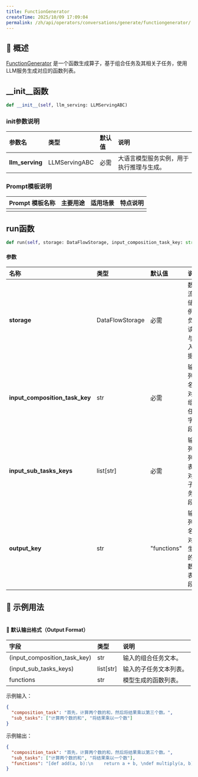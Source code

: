 ```yaml
---
title: FunctionGenerator
createTime: 2025/10/09 17:09:04
permalink: /zh/api/operators/conversations/generate/functiongenerator/
---
```


## 📘 概述

[FunctionGenerator](https://github.com/OpenDCAI/DataFlow/blob/main/dataflow/operators/reasoning/generate/reasoning_answer_generator.py) 是一个函数生成算子，基于组合任务及其相关子任务，使用LLM服务生成对应的函数列表。

## \_\_init\_\_函数

```python
def __init__(self, llm_serving: LLMServingABC)
```

### init参数说明

| 参数名 | 类型 | 默认值 | 说明 |
| :--- | :--- | :--- | :--- |
| **llm_serving** | LLMServingABC | 必需 | 大语言模型服务实例，用于执行推理与生成。 |

### Prompt模板说明

| Prompt 模板名称 | 主要用途 | 适用场景 | 特点说明 |
| :--- | :--- | :--- | :--- |
| | | | |

## run函数

```python
def run(self, storage: DataFlowStorage, input_composition_task_key: str, input_sub_tasks_keys: list[str], output_key: str = "functions")
```

#### 参数

| 名称 | 类型 | 默认值 | 说明 |
| :--- | :--- | :--- | :--- |
| **storage** | DataFlowStorage | 必需 | 数据流存储实例，负责读取与写入数据。 |
| **input\_composition\_task\_key** | str | 必需 | 输入列名，对应组合任务字段。 |
| **input\_sub\_tasks\_keys** | list[str] | 必需 | 输入列名列表，对应子任务字段。 |
| **output\_key** | str | "functions" | 输出列名，对应生成的函数列表字段。 |

## 🧠 示例用法

```python

```

#### 🧾 默认输出格式（Output Format）

| 字段 | 类型 | 说明 |
| :--- | :--- | :--- |
| (input\_composition\_task\_key) | str | 输入的组合任务文本。 |
| (input\_sub\_tasks\_keys) | list[str] | 输入的子任务文本列表。 |
| functions | str | 模型生成的函数列表。 |

示例输入：

```json
{
  "composition_task": "首先，计算两个数的和，然后将结果乘以第三个数。",
  "sub_tasks": ["计算两个数的和", "将结果乘以一个数"]
}
```

示例输出：

```json
{
  "composition_task": "首先，计算两个数的和，然后将结果乘以第三个数。",
  "sub_tasks": ["计算两个数的和", "将结果乘以一个数"],
  "functions": "[def add(a, b):\n    return a + b, \ndef multiply(a, b):\n    return a * b]"
}
```
